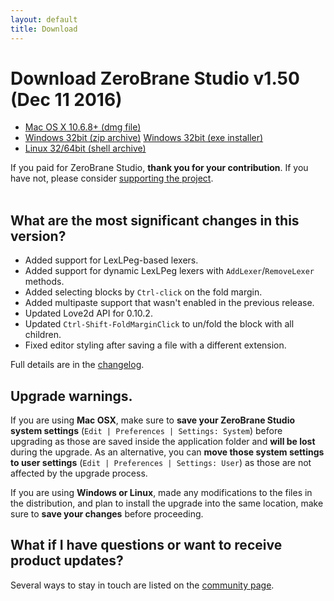 ```yaml
---
layout: default
title: Download
---
```


# Download ZeroBrane Studio v1.50 (Dec 11 2016)

<ul class="download" id="download-options">
  <li><a class="mac" href="https://download.zerobrane.com/ZeroBraneStudioEduPack-1.50-macos.dmg" onclick="var that=this;_gaq.push(['_trackEvent','Download-macos','ZeroBraneStudioEduPack-1.50-macos.dmg',this.href]);setTimeout(function(){location.href=that.href;},200);return false;">
    Mac OS X 10.6.8+ (dmg file)</a></li>
  <li><a class="winzip" href="https://download.zerobrane.com/ZeroBraneStudioEduPack-1.50-win32.zip" onclick="var that=this;_gaq.push(['_trackEvent','Download-win32','ZeroBraneStudioEduPack-1.50-win32.zip',this.href]);setTimeout(function(){location.href=that.href;},200);return false;">
    Windows 32bit (zip archive)</a>
      <a class="winexe" href="https://download.zerobrane.com/ZeroBraneStudioEduPack-1.50-win32.exe" onclick="var that=this;_gaq.push(['_trackEvent','Download-win32','ZeroBraneStudioEduPack-1.50-win32.exe',this.href]);setTimeout(function(){location.href=that.href;},200);return false;">
    Windows 32bit (exe installer)</a></li>
  <li><a class="linux" href="https://download.zerobrane.com/ZeroBraneStudioEduPack-1.50-linux.sh" onclick="var that=this;_gaq.push(['_trackEvent','Download-linux','ZeroBraneStudioEduPack-1.50-linux.sh',this.href]);setTimeout(function(){location.href=that.href;},200);return false;">
    Linux 32/64bit (shell archive)</a></li>
</ul>
<div class="thank-you" id="thank-you">If you paid for ZeroBrane Studio, <strong>thank you for your contribution</strong>. If you have not, please consider <a href="support">supporting the project</a>.</div>
<div class="separator">&nbsp;</div>

## What are the most significant changes in this version?

- Added support for LexLPeg-based lexers.
- Added support for dynamic LexLPeg lexers with `AddLexer`/`RemoveLexer` methods.
- Added selecting blocks by `Ctrl-click` on the fold margin.
- Added multipaste support that wasn't enabled in the previous release.
- Updated Love2d API for 0.10.2.
- Updated `Ctrl-Shift-FoldMarginClick` to un/fold the block with all children.
- Fixed editor styling after saving a file with a different extension.

Full details are in the [changelog](https://github.com/pkulchenko/ZeroBraneStudio/blob/master/CHANGELOG.md).

## Upgrade warnings.

If you are using **Mac OSX**, make sure to **save your ZeroBrane Studio system settings** (`Edit | Preferences | Settings: System`) before upgrading as those are saved inside the application folder and **will be lost** during the upgrade.
As an alternative, you can **move those system settings to user settings** (`Edit | Preferences | Settings: User`) as those are not affected by the upgrade process.

If you are using **Windows or Linux**, made any modifications to the files in the distribution,
and plan to install the upgrade into the same location, make sure to **save your changes** before proceeding.

## What if I have questions or want to receive product updates?

Several ways to stay in touch are listed on the [community page](community).
